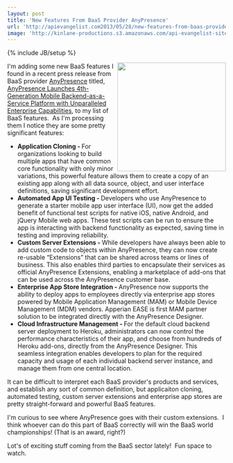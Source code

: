 ```yaml
---
layout: post
title: 'New Features From BaaS Provider AnyPresence'
url: 'http://apievangelist.com2013/05/28/new-features-from-baas-provider-anypresence/'
image: 'http://kinlane-productions.s3.amazonaws.com/api-evangelist-site/blog/anypresense-logo.png'
---
```

{% include JB/setup %}
<p>
     <a href=http://www.anypresence.com/ target=_blank><img src=http://kinlane-productions.s3.amazonaws.com/api-evangelist-site/company/anypresense_logo_New.png  width=250 align=right /></a>
</p>
<p>
     I'm adding some new BaaS features I found in a recent press release from BaaS provider <a title=AnyPresence href=http://www.anypresence.com/>AnyPresence</a> titled, <a href=http://www.anypresence.com/press-release/AnyPresence_Launches_4th-Generation_Mobile_Backend_as_a_Service_Platform.php>AnyPresence Launches 4th-Generation Mobile Backend-as-a-Service Platform with Unparalleled Enterprise Capabilities</a>, to my list of BaaS features.  As I'm processing them I notice they are some pretty significant features:
</p>
<ul class=mainlist>
     <li>
          <strong>Application Cloning - </strong>For organizations looking to build multiple apps that have common core functionality with only minor variations, this powerful feature allows them to create a copy of an existing app along with all data source, object, and user interface definitions, saving significant development effort.
     </li>
     <li>
          <strong>Automated App UI Testing - </strong>Developers who use AnyPresence to generate a starter mobile app user interface (UI), now get the added benefit of functional test scripts for native iOS, native Android, and jQuery Mobile web apps. These test scripts can be run to ensure the app is interacting with backend functionality as expected, saving time in testing and improving reliability.
     </li>
     <li>
          <strong>Custom Server Extensions - </strong>While developers have always been able to add custom code to objects within AnyPresence, they can now create re-usable “Extensions” that can be shared across teams or lines of business. This also enables third parties to encapsulate their services as official AnyPresence Extensions, enabling a marketplace of add-ons that can be used across the AnyPresence customer base.
     </li>
     <li>
          <strong>Enterprise App Store Integration - </strong>AnyPresence now supports the ability to deploy apps to employees directly via enterprise app stores powered by Mobile Application Management (MAM) or Mobile Device Management (MDM) vendors. Apperian EASE is first MAM partner solution to be integrated directly with the AnyPresence Designer.
     </li>
     <li>
          <strong>Cloud Infrastructure Management - </strong>For the default cloud backend server deployment to Heroku, administrators can now control the performance characteristics of their app, and choose from hundreds of Heroku add-ons, directly from the AnyPresence Designer. This seamless integration enables developers to plan for the required capacity and usage of each individual backend server instance, and manage them from one central location.
     </li>
</ul>
<p>
     It can be difficult to interpret each BaaS provider's products and services, and establish any sort of common definition, but applicaiton cloning, automated testing, custom server extensions and enterprise app stores are pretty straight-forward and powerful BaaS features.
</p>
<p>
     I'm curious to see where AnyPresence goes with their custom extensions.  I think whoever can do this part of BaaS correctly will win the BaaS world championships! (That is an award, right?)
</p>
<p>
     Lot's of exciting stuff coming from the BaaS sector lately!  Fun space to watch.
</p>
